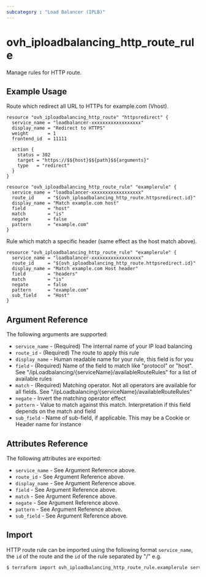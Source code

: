 ```yaml
---
subcategory : "Load Balancer (IPLB)"
---
```


# ovh_iploadbalancing_http_route_rule

Manage rules for HTTP route.

## Example Usage

Route which redirect all URL to HTTPs for example.com (Vhost).

```hcl
resource "ovh_iploadbalancing_http_route" "httpsredirect" {
  service_name = "loadbalancer-xxxxxxxxxxxxxxxxxx"
  display_name = "Redirect to HTTPS"
  weight       = 1
  frontend_id  = 11111

  action {
    status = 302
    target = "https://$${host}$${path}$${arguments}"
    type   = "redirect"
  }
}

resource "ovh_iploadbalancing_http_route_rule" "examplerule" {
  service_name = "loadbalancer-xxxxxxxxxxxxxxxxxx"
  route_id     = "${ovh_iploadbalancing_http_route.httpsredirect.id}"
  display_name = "Match example.com host"
  field        = "host"
  match        = "is"
  negate       = false
  pattern      = "example.com"
}
```

Rule which match a specific header (same effect as the host match above).

```hcl
resource "ovh_iploadbalancing_http_route_rule" "examplerule" {
  service_name = "loadbalancer-xxxxxxxxxxxxxxxxxx"
  route_id     = "${ovh_iploadbalancing_http_route.httpsredirect.id}"
  display_name = "Match example.com Host header"
  field        = "headers"
  match        = "is"
  negate       = false
  pattern      = "example.com"
  sub_field    = "Host"
}
```

## Argument Reference

The following arguments are supported:

* `service_name` - (Required) The internal name of your IP load balancing
* `route_id` - (Required) The route to apply this rule
* `display_name` - Human readable name for your rule, this field is for you
* `field` - (Required) Name of the field to match like "protocol" or "host". See "/ipLoadbalancing/{serviceName}/availableRouteRules" for a list of available rules
* `match` - (Required) Matching operator. Not all operators are available for all fields. See "/ipLoadbalancing/{serviceName}/availableRouteRules"
* `negate` - Invert the matching operator effect
* `pattern` - Value to match against this match. Interpretation if this field depends on the match and field
* `sub_field` - Name of sub-field, if applicable. This may be a Cookie or Header name for instance

## Attributes Reference

The following attributes are exported:

* `service_name` - See Argument Reference above.
* `route_id` - See Argument Reference above.
* `display_name` - See Argument Reference above.
* `field` - See Argument Reference above.
* `match` - See Argument Reference above.
* `negate` - See Argument Reference above.
* `pattern` - See Argument Reference above.
* `sub_field` - See Argument Reference above.


## Import 

HTTP route rule can be imported using the following format `service_name`,  the `id` of the route and the `id` of the rule separated by "/" e.g.

```bash
$ terraform import ovh_iploadbalancing_http_route_rule.examplerule service_name/route_id/rule_id
```